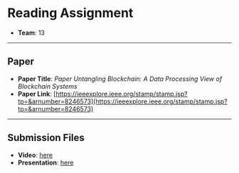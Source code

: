# Reading Assignment

- **Team**: 13

---

## Paper

- **Paper Title**: *Paper Untangling Blockchain: A Data Processing View of Blockchain Systems*
- **Paper Link**: [https://ieeexplore.ieee.org/stamp/stamp.jsp?tp=&arnumber=8246573](https://ieeexplore.ieee.org/stamp/stamp.jsp?tp=&arnumber=8246573)

---

## Submission Files

- **Video**: [here](https://drive.google.com/file/d/1FXnSJQQsPQ99Rxu40ZsFi4BlC995PzUx/view?usp=sharing)
- **Presentation**: [here](https://docs.google.com/presentation/d/14DBL7Bh-z7xVyWT01rdBBTYp48-5cBZIrIxRGRPHYts/edit?usp=sharing)